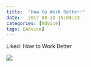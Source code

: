 ```yaml
---
title:  "How to Work Better!"
date:   2017-04-10 15:04:23
categories: [Advice]
tags: [Advice]
---
```


Liked: How to Work Better

<image src="{{ site.baseurl }}images/How-to-work-better.jpg" />
